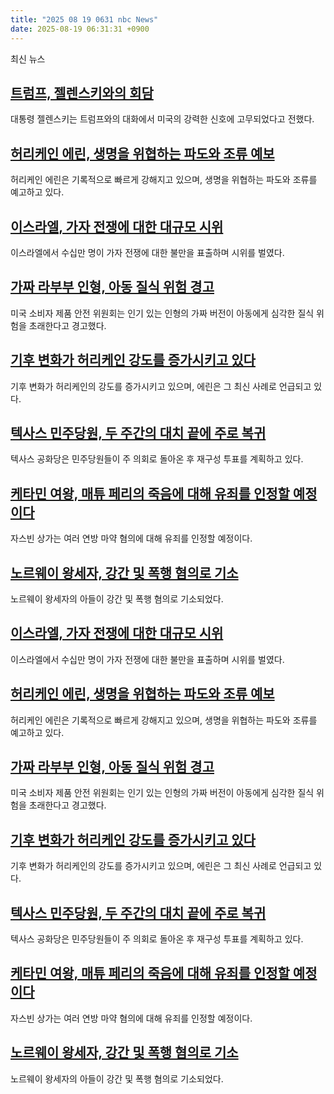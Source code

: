 ```yaml
---
title: "2025 08 19 0631 nbc News"
date: 2025-08-19 06:31:31 +0900
---
```


최신 뉴스 

## [트럼프, 젤렌스키와의 회담](https://www.nbcnews.com/politics/trump-administration/live-blog/trump-zelenskyy-ukraine-russia-live-updates-rcna225477)  
대통령 젤렌스키는 트럼프와의 대화에서 미국의 강력한 신호에 고무되었다고 전했다. 

## [허리케인 에린, 생명을 위협하는 파도와 조류 예보](https://www.nbcnews.com/weather/hurricanes/hurricane-erin-forecasted-bring-life-threatening-surf-rip-currents-cat-rcna225540)  
허리케인 에린은 기록적으로 빠르게 강해지고 있으며, 생명을 위협하는 파도와 조류를 예고하고 있다. 

## [이스라엘, 가자 전쟁에 대한 대규모 시위](https://www.nbcnews.com/world/israel/israel-nationwide-protests-war-gaza-hamas-hostages-netanyahu-rcna225541)  
이스라엘에서 수십만 명이 가자 전쟁에 대한 불만을 표출하며 시위를 벌였다. 

## [가짜 라부부 인형, 아동 질식 위험 경고](https://www.nbcnews.com/news/us-news/fake-labubu-dolls-knows-lafufus-are-serious-choking-hazards-kill-kids-rcna225691)  
미국 소비자 제품 안전 위원회는 인기 있는 인형의 가짜 버전이 아동에게 심각한 질식 위험을 초래한다고 경고했다. 

## [기후 변화가 허리케인 강도를 증가시키고 있다](https://www.nbcnews.com/science/science-news/climate-change-increasing-risk-rapidly-intensifying-storms-hurricane-e-rcna225568)  
기후 변화가 허리케인의 강도를 증가시키고 있으며, 에린은 그 최신 사례로 언급되고 있다. 

## [텍사스 민주당원, 두 주간의 대치 끝에 주로 복귀](https://www.nbcnews.com/politics/elections/texas-democrats-return-state-ending-two-week-standoff-redistricting-rcna225243)  
텍사스 공화당은 민주당원들이 주 의회로 돌아온 후 재구성 투표를 계획하고 있다. 

## [케타민 여왕, 매튜 페리의 죽음에 대해 유죄를 인정할 예정이다](https://www.nbcnews.com/news/us-news/ketamine-queen-plead-guilty-matthew-perrys-death-officials-say-rcna225712)  
자스빈 상가는 여러 연방 마약 혐의에 대해 유죄를 인정할 예정이다. 

## [노르웨이 왕세자, 강간 및 폭행 혐의로 기소](https://www.nbcnews.com/world/europe/norway-crown-princess-mette-marit-son-charged-rape-assault-rcna225595)  
노르웨이 왕세자의 아들이 강간 및 폭행 혐의로 기소되었다. 

## [이스라엘, 가자 전쟁에 대한 대규모 시위](https://www.nbcnews.com/world/israel/israel-nationwide-protests-war-gaza-hamas-hostages-netanyahu-rcna225541)  
이스라엘에서 수십만 명이 가자 전쟁에 대한 불만을 표출하며 시위를 벌였다. 

## [허리케인 에린, 생명을 위협하는 파도와 조류 예보](https://www.nbcnews.com/weather/hurricanes/hurricane-erin-forecasted-bring-life-threatening-surf-rip-currents-cat-rcna225540)  
허리케인 에린은 기록적으로 빠르게 강해지고 있으며, 생명을 위협하는 파도와 조류를 예고하고 있다. 

## [가짜 라부부 인형, 아동 질식 위험 경고](https://www.nbcnews.com/news/us-news/fake-labubu-dolls-knows-lafufus-are-serious-choking-hazards-kill-kids-rcna225691)  
미국 소비자 제품 안전 위원회는 인기 있는 인형의 가짜 버전이 아동에게 심각한 질식 위험을 초래한다고 경고했다. 

## [기후 변화가 허리케인 강도를 증가시키고 있다](https://www.nbcnews.com/science/science-news/climate-change-increasing-risk-rapidly-intensifying-storms-hurricane-e-rcna225568)  
기후 변화가 허리케인의 강도를 증가시키고 있으며, 에린은 그 최신 사례로 언급되고 있다. 

## [텍사스 민주당원, 두 주간의 대치 끝에 주로 복귀](https://www.nbcnews.com/politics/elections/texas-democrats-return-state-ending-two-week-standoff-redistricting-rcna225243)  
텍사스 공화당은 민주당원들이 주 의회로 돌아온 후 재구성 투표를 계획하고 있다. 

## [케타민 여왕, 매튜 페리의 죽음에 대해 유죄를 인정할 예정이다](https://www.nbcnews.com/news/us-news/ketamine-queen-plead-guilty-matthew-perrys-death-officials-say-rcna225712)  
자스빈 상가는 여러 연방 마약 혐의에 대해 유죄를 인정할 예정이다. 

## [노르웨이 왕세자, 강간 및 폭행 혐의로 기소](https://www.nbcnews.com/world/europe/norway-crown-princess-mette-marit-son-charged-rape-assault-rcna225595)  
노르웨이 왕세자의 아들이 강간 및 폭행 혐의로 기소되었다.